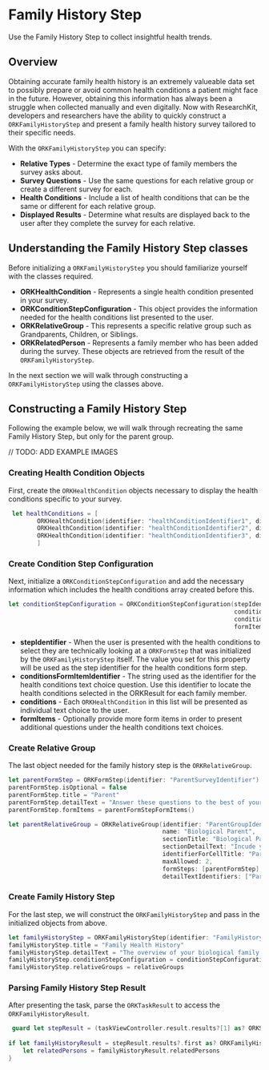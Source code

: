 # Family History Step

Use the Family History Step to collect insightful health trends.

## Overview

Obtaining accurate family health history is an extremely valueable data set to possibly prepare or avoid common health conditions a patient might face in the future. However, obtaining this information has always been a struggle when collected manually and even digitally. Now with ResearchKit, developers and researchers have the ability to quickly construct a ``ORKFamilyHistoryStep`` 
and present a family health history survey tailored to their specific needs. 

With the ``ORKFamilyHistoryStep`` you can specify:

- **Relative Types** - Determine the exact type of family members the survey asks about. 
- **Survey Questions** - Use the same questions for each relative group or create a different survey for each.
- **Health Conditions** - Include a list of health conditions that can be the same or different for each relative group.
- **Displayed Results** - Determine what results are displayed back to the user after they complete the survey for each relative.

## Understanding the Family History Step classes

Before initializing a ``ORKFamilyHistoryStep`` you should familiarize yourself with the classes required. 

- **ORKHealthCondition** - Represents a single health condition presented in your survey.
- **ORKConditionStepConfiguration** - This object provides the information needed for the health conditions list presented to the user. 
- **ORKRelativeGroup** - This represents a specific relative group such as Grandparents, Children, or Siblings.
- **ORKRelatedPerson** - Represents a family member who has been added during the survey. These objects are retrieved from the result of the ``ORKFamilyHistoryStep``.


In the next section we will walk through constructing a ``ORKFamilyHistoryStep`` using the classes above. 

## Constructing a Family History Step

Following the example below, we will walk through recreating the same Family History Step, but only for the parent group.

// TODO: ADD EXAMPLE IMAGES

### Creating Health Condition Objects

First, create the ``ORKHealthCondition`` objects necessary to display the health conditions specific to your survey.

```swift
 let healthConditions = [
        ORKHealthCondition(identifier: "healthConditionIdentifier1", displayName: "Diabetes", value: "Diabetes" as NSString),
        ORKHealthCondition(identifier: "healthConditionIdentifier2", displayName: "Heart Attack", value: "Heart Attack" as NSString),
        ORKHealthCondition(identifier: "healthConditionIdentifier3", displayName: "Stroke", value: "Stroke" as NSString)
        ]
```

### Create Condition Step Configuration

Next, initialize a ``ORKConditionStepConfiguration`` and add the necessary information which includes the health conditions array created before this.


```swift
let conditionStepConfiguration = ORKConditionStepConfiguration(stepIdentifier: "FamilyHistoryConditionStepIdentifier", 
                                                               conditionsFormItemIdentifier: "HealthConditionsFormItemIdentifier",
                                                               conditions: healthConditions,
                                                               formItems: [])
```

- **stepIdentifier** - When the user is presented with the health conditions to select they are technically looking at a ``ORKFormStep`` that was initialized by the ``ORKFamilyHistoryStep`` itself. The value you set for this property will be used as the step identifier for the health conditions form step.
- **conditionsFormItemIdentifier** - The string used as the identifier for the health conditions text choice question. Use this identifier to locate the health conditions selected in the ORKResult for each family member.
- **conditions** - Each ``ORKHealthCondition`` in this list will be presented as individual text choice to the user.
- **formItems** - Optionally provide more form items in order to present additional questions under the health conditions text choices.

### Create Relative Group

The last object needed for the family history step is the ``ORKRelativeGroup``. 

```swift
let parentFormStep = ORKFormStep(identifier: "ParentSurveyIdentifier")
parentFormStep.isOptional = false
parentFormStep.title = "Parent"
parentFormStep.detailText = "Answer these questions to the best of your ability."
parentFormStep.formItems = parentFormStepFormItems()

let parentRelativeGroup = ORKRelativeGroup(identifier: "ParentGroupIdentifier",
                                           name: "Biological Parent",
                                           sectionTitle: "Biological Parents",
                                           sectionDetailText: "Incude your blood-related parents.",
                                           identifierForCellTitle: "ParentNameIdentifier",
                                           maxAllowed: 2,
                                           formSteps: [parentFormStep],
                                           detailTextIdentifiers: ["ParentSexAtBirthIdentifier", "ParentVitalStatusIdentifier", "ParentAgeFormItemIdentifier"])
```

### Create Family History Step

For the last step, we will construct the ``ORKFamilyHistoryStep`` and pass in the initialized objects from above.
        
```swift
let familyHistoryStep = ORKFamilyHistoryStep(identifier: "FamilyHistoryStepIdentifier)
familyHistoryStep.title = "Family Health History"
familyHistoryStep.detailText = "The overview of your biological family members can inform health risks and lifestyle."
familyHistoryStep.conditionStepConfiguration = conditionStepConfiguration
familyHistoryStep.relativeGroups = relativeGroups
```

### Parsing Family History Step Result

After presenting the task, parse the ``ORKTaskResult`` to access the ``ORKFamilyHistoryResult``.


```swift
 guard let stepResult = (taskViewController.result.results?[1] as? ORKStepResult) else { return }
        
if let familyHistoryResult = stepResult.results?.first as? ORKFamilyHistoryResult {
	let relatedPersons = familyHistoryResult.relatedPersons
}
```